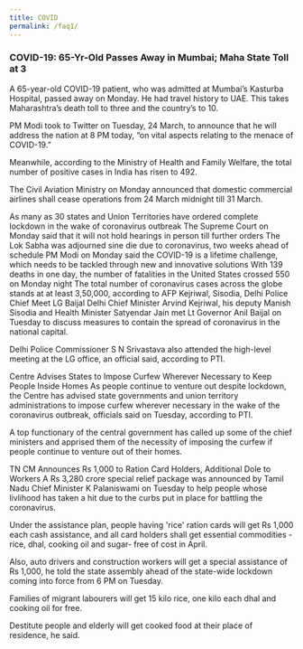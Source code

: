 ```yaml
---
title: COVID
permalink: /faq1/
---
```


### **COVID-19: 65-Yr-Old Passes Away in Mumbai; Maha State Toll at 3**

A 65-year-old COVID-19 patient, who was admitted at Mumbai’s Kasturba Hospital, passed away on Monday. He had travel history to UAE. This takes Maharashtra’s death toll to three and the country’s to 10.

PM Modi took to Twitter on Tuesday, 24 March, to announce that he will address the nation at 8 PM today, “on vital aspects relating to the menace of COVID-19.”

Meanwhile, according to the Ministry of Health and Family Welfare, the total number of positive cases in India has risen to 492.

The Civil Aviation Ministry on Monday announced that domestic commercial airlines shall cease operations from 24 March midnight till 31 March.


As many as 30 states and Union Territories have ordered complete lockdown in the wake of coronavirus outbreak
The Supreme Court on Monday said that it will not hold hearings in person till further orders
The Lok Sabha was adjourned sine die due to coronavirus, two weeks ahead of schedule
PM Modi on Monday said the COVID-19 is a lifetime challenge, which needs to be tackled through new and innovative solutions
With 139 deaths in one day, the number of fatalities in the United States crossed 550 on Monday night
The total number of coronavirus cases across the globe stands at at least 3,50,000, according to AFP
Kejriwal, Sisodia, Delhi Police Chief Meet LG Baijal
Delhi Chief Minister Arvind Kejriwal, his deputy Manish Sisodia and Health Minister Satyendar Jain met Lt Governor Anil Baijal on Tuesday to discuss measures to contain the spread of coronavirus in the national capital.

Delhi Police Commissioner S N Srivastava also attended the high-level meeting at the LG office, an official said, according to PTI.

Centre Advises States to Impose Curfew Wherever Necessary to Keep People Inside Homes
As people continue to venture out despite lockdown, the Centre has advised state governments and union territory administrations to impose curfew wherever necessary in the wake of the coronavirus outbreak, officials said on Tuesday, according to PTI.

A top functionary of the central government has called up some of the chief ministers and apprised them of the necessity of imposing the curfew if people continue to venture out of their homes.

TN CM Announces Rs 1,000 to Ration Card Holders, Additional Dole to Workers
A Rs 3,280 crore special relief package was announced by Tamil Nadu Chief Minister K Palaniswami on Tuesday to help people whose livlihood has taken a hit due to the curbs put in place for battling the coronavirus.

Under the assistance plan, people having 'rice' ration cards will get Rs 1,000 each cash assistance, and all card holders shall get essential commodities -rice, dhal, cooking oil and sugar- free of cost in April.

Also, auto drivers and construction workers will get a special assistance of Rs 1,000, he told the state assembly ahead of the state-wide lockdown coming into force from 6 PM on Tuesday.

Families of migrant labourers will get 15 kilo rice, one kilo each dhal and cooking oil for free.

Destitute people and elderly will get cooked food at their place of residence, he said.
